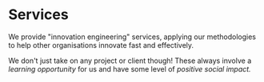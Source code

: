 # Services

We provide "innovation engineering" services, applying our methodologies to help other organisations innovate fast and effectively.

We don't just take on any project or client though! These always involve a *learning opportunity* for us and have some level of *positive social impact.*